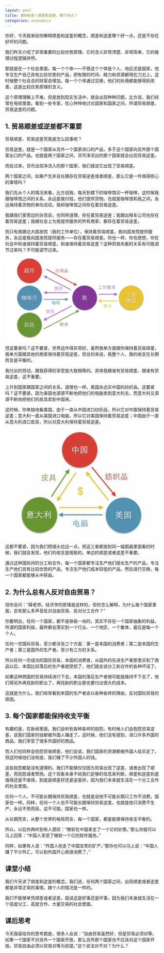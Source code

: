 ```yaml
---
layout: post
title: 第090讲丨顺差和逆差，哪个好点？
categories: economics
---
```



你好，今天我来给你解释顺差和逆差的概念，顺差和逆差哪个好一点，还是不存在好坏的问题。

我们昨天介绍了非常重要的比较优势原理，它的含义非常清楚、非常简单，它的推理过程逻辑井然。

那就是在一个社会里面，每一个个体——不管这个个体是个人、地区还是国家，他专注生产自己具有比较优势的产品，把有限的时间、精力和资源都用在刀刃上，这时候整个社会总的财富会增加。每一个个体通过交换，他们的处境都能够得到改善，这是比较优势原理的含义。

这个原理理解上不难，但是放到现实生活中，就会出现种种问题。比方说，我们经常在电视里面，看到一些专家，忧心忡忡地讨论国家和国家之间，所谓贸易顺差、贸易逆差的问题。

## 1. 贸易顺差或逆差都不重要

贸易顺差、贸易逆差究竟是怎么回事呢？

贸易逆差，就是一个国家从另外一个国家进口的产品，多于这个国家向另外那个国家出口的产品。也就是两个国家之间，货币净流出的那个国家就会出现贸易逆差。

而反过来，货币出现净流入的那个国家，我们就说它出现了贸易顺差。

两个国家之间，如果产生并且长期存在贸易逆差或者顺差，那么它是一件值得担心的事情吗？

我们先从个人的情况来看，比方说我，每天到楼下的咖啡馆买一杯咖啡，这时候我跟咖啡馆之间的关系，永远是我付钱，他们提供货物。也就是咖啡馆和我之间，永远保持着货物的单向流动，我和咖啡馆之间存在着贸易逆差。

我跟我们家旁边的杂货店，也同样道理，存在着贸易逆差；我跟出租车公司也存在着贸易逆差；我跟社会上为我提供服务的所有商家，都存在着贸易逆差。

而只有我跟北大国发院（我的工作单位），保持着贸易顺差，我向国发院提供服务，永远是我向国发院提供服务——存在着贸易顺差。你也一样，你也想想，你在社会中和谁保持着贸易顺差，和谁保持着贸易逆差？这种贸易失衡的关系有可能调节过来吗？不可能调节过来。

![](/assets/economics/images/2017/07/25/a.png)

但这要紧吗？这不要紧，世界运作得非常好。虽然我单方面跟你保持着贸易顺差，我单方面跟其他的商家保持着贸易逆差，但总的来说，我整个人、我的收支在长期而言是平衡的。

我付出的劳动，跟我获得的享受是大致相等的。具体我跟谁有贸易顺差、跟谁有贸易逆差，这不重要。

上升到国家跟国家之间的关系，道理也一样。美国永远买中国的纺织品，这要紧吗？这不要紧。因为美国也源源不断地把他们的电脑卖到意大利去，而意大利又源源不断地把他们的皮具卖到中国来。

这时候，你单独地看美国，由于一直从中国进口纺织品，所以它对中国保持着贸易逆差；意大利一直从美国进口电脑，所以它对美国保持着贸易逆差；中国由于一直从意大利进口皮具，所以对意大利保持着贸易逆差。

![](/assets/economics/images/2017/07/25/b.png)

这都不要紧，因为我们把镜头拉远一点，把这三者都放到同一幅图画里面看的时候，我们就会发现，他们的收支是相抵的。单边的顺差或者逆差不重要。

通过这种国际间的分工和合作，每一个国家都专注生产他们擅长生产的产品，专注生产他们具有比较优势的产品，专注生产他们成本较低的产品，然后进行交换，每一个国家都能够从中获益。

## 2. 为什么总有人反对自由贸易？

但你会问：“薛老师，经济学的原理是这样的，但你怎么解释，为什么每个国家里面，总有那么多声音反对自由贸易、反对分工合作？”

你要明白，任何一个国家，都不是铁板一块的，其实不存在一个国家抽象的利益。所谓的国家利益，最终都会落实到一个行业、一个地区、一个集体，最后是每一个个人。

任何一宗国际贸易，至少都涉及三个方面：第一是本国的消费者；第二是本国的生产者；第三是国外的生产者。至少有三方的关系。

所以任何一宗成功的国际贸易，本国的消费者，从国外的先进生产者那里买到了商品以后，本国比较落后的生产者就受损了，他们就会说分工和合作的各种坏话了。

如果这种跨国的贸易持续进行下去，本国的落后生产者很可能就维持不下去了，他们得另外再找新的职业了，再找新的职业那也要付出很大的成本。

这就是为什么，我们经常看到本国的生产者会以各种各样的理由，反对国际贸易的原因。

## 3. 每个国家都能保持收支平衡

有趣的是，在新闻里面，我们会听到各种各样的抱怨。有时候人们会抱怨贸易逆差，说我们国家的钱都被外国人赚走了。这时候，他们没有提到，进口许多外国的商品，我们享受了很多外国好的商品。

而人们也同样会抱怨贸易顺差，他们会说，我们国家的资源都被外国人给买走了。但这时候他们没有提，我们赚了不少外国人的钱。

这些抱怨都是没有道理的。我们不能够仅仅因为贸易出现了逆差，或者出现了顺差，而抱怨或者赞扬。这个现象本身不给我们足够的信息来判断，顺差和逆差到底值得还是不值得，到底是顺差好还是逆差好。因为我们本来就生活在一个分工合作的社会里面。

任何一个人，不可能长期保持贸易顺差，也就是说他不可能长期只工作不消费。国家也一样。同样，任何一个人也不可能长期保持贸易逆差，也就是他只消费不生产，永远不劳而获。这不可能。国家也一样。

从长期而言，从整个世界的格局而言，每一个国家，都是能够保持收支平衡的。

所以，以后你再听到有人感叹：“微软在中国拿走了一个亿的钞票。”那么你就可以马上回答：“中国人享受了微软一个亿的软件服务。”

同样，如果有人说：“外国人挖走了中国宝贵的矿产。”那你也可以马上说：“中国人赚了不少外汇，可以到外国开心旅游消费了。”

## 课堂小结

我们今天讲了顺差和逆差的概念。我们说，任何两个国家之间，出现顺差或者逆差都是非常正常的事情，跟个人的情况是一样的。

我们不能够单凭顺差或者逆差，就说这是好事还是坏事。因为我们本身就生活在一个高度分工、高度合作、大量交易的社会里面。

## 课后思考

今天我留给你的思考题是，很多人会说：“自由贸易虽然好，但是贸易必须对等。如果一个国家不对另外一个国家开放，那么另外那个国家也不应该对这个国家开放。贸易自由必须以贸易对等为前提。”这个说法对不对？为什么？

